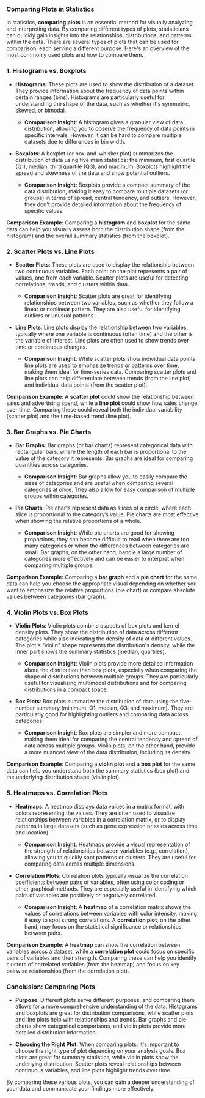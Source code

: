 ### **Comparing Plots in Statistics**

In statistics, **comparing plots** is an essential method for visually analyzing and interpreting data. By comparing different types of plots, statisticians can quickly gain insights into the relationships, distributions, and patterns within the data. There are several types of plots that can be used for comparison, each serving a different purpose. Here's an overview of the most commonly used plots and how to compare them.

### **1. Histograms vs. Boxplots**

- **Histograms**: These plots are used to show the distribution of a dataset. They provide information about the frequency of data points within certain ranges (bins). Histograms are particularly useful for understanding the shape of the data, such as whether it's symmetric, skewed, or bimodal.
  
  - **Comparison Insight**: A histogram gives a granular view of data distribution, allowing you to observe the frequency of data points in specific intervals. However, it can be hard to compare multiple datasets due to differences in bin width.
  
- **Boxplots**: A boxplot (or box-and-whisker plot) summarizes the distribution of data using five main statistics: the minimum, first quartile (Q1), median, third quartile (Q3), and maximum. Boxplots highlight the spread and skewness of the data and show potential outliers.
  
  - **Comparison Insight**: Boxplots provide a compact summary of the data distribution, making it easy to compare multiple datasets (or groups) in terms of spread, central tendency, and outliers. However, they don't provide detailed information about the frequency of specific values.

**Comparison Example**: Comparing a **histogram** and **boxplot** for the same data can help you visually assess both the distribution shape (from the histogram) and the overall summary statistics (from the boxplot).

### **2. Scatter Plots vs. Line Plots**

- **Scatter Plots**: These plots are used to display the relationship between two continuous variables. Each point on the plot represents a pair of values, one from each variable. Scatter plots are useful for detecting correlations, trends, and clusters within data.

  - **Comparison Insight**: Scatter plots are great for identifying relationships between two variables, such as whether they follow a linear or nonlinear pattern. They are also useful for identifying outliers or unusual patterns.

- **Line Plots**: Line plots display the relationship between two variables, typically where one variable is continuous (often time) and the other is the variable of interest. Line plots are often used to show trends over time or continuous changes.

  - **Comparison Insight**: While scatter plots show individual data points, line plots are used to emphasize trends or patterns over time, making them ideal for time-series data. Comparing scatter plots and line plots can help differentiate between trends (from the line plot) and individual data points (from the scatter plot).

**Comparison Example**: A **scatter plot** could show the relationship between sales and advertising spend, while a **line plot** could show how sales change over time. Comparing these could reveal both the individual variability (scatter plot) and the time-based trend (line plot).

### **3. Bar Graphs vs. Pie Charts**

- **Bar Graphs**: Bar graphs (or bar charts) represent categorical data with rectangular bars, where the length of each bar is proportional to the value of the category it represents. Bar graphs are ideal for comparing quantities across categories.

  - **Comparison Insight**: Bar graphs allow you to easily compare the sizes of categories and are useful when comparing several categories at once. They also allow for easy comparison of multiple groups within categories.

- **Pie Charts**: Pie charts represent data as slices of a circle, where each slice is proportional to the category’s value. Pie charts are most effective when showing the relative proportions of a whole.

  - **Comparison Insight**: While pie charts are good for showing proportions, they can become difficult to read when there are too many categories or when the differences between categories are small. Bar graphs, on the other hand, handle a large number of categories more effectively and can be easier to interpret when comparing multiple groups.

**Comparison Example**: Comparing a **bar graph** and a **pie chart** for the same data can help you choose the appropriate visual depending on whether you want to emphasize the relative proportions (pie chart) or compare absolute values between categories (bar graph).

### **4. Violin Plots vs. Box Plots**

- **Violin Plots**: Violin plots combine aspects of box plots and kernel density plots. They show the distribution of data across different categories while also indicating the density of data at different values. The plot's "violin" shape represents the distribution's density, while the inner part shows the summary statistics (median, quartiles).

  - **Comparison Insight**: Violin plots provide more detailed information about the distribution than box plots, especially when comparing the shape of distributions between multiple groups. They are particularly useful for visualizing multimodal distributions and for comparing distributions in a compact space.

- **Box Plots**: Box plots summarize the distribution of data using the five-number summary (minimum, Q1, median, Q3, and maximum). They are particularly good for highlighting outliers and comparing data across categories.

  - **Comparison Insight**: Box plots are simpler and more compact, making them ideal for comparing the central tendency and spread of data across multiple groups. Violin plots, on the other hand, provide a more nuanced view of the data distribution, including its density.

**Comparison Example**: Comparing a **violin plot** and a **box plot** for the same data can help you understand both the summary statistics (box plot) and the underlying distribution shape (violin plot).

### **5. Heatmaps vs. Correlation Plots**

- **Heatmaps**: A heatmap displays data values in a matrix format, with colors representing the values. They are often used to visualize relationships between variables in a correlation matrix, or to display patterns in large datasets (such as gene expression or sales across time and location).

  - **Comparison Insight**: Heatmaps provide a visual representation of the strength of relationships between variables (e.g., correlation), allowing you to quickly spot patterns or clusters. They are useful for comparing data across multiple dimensions.

- **Correlation Plots**: Correlation plots typically visualize the correlation coefficients between pairs of variables, often using color coding or other graphical methods. They are especially useful in identifying which pairs of variables are positively or negatively correlated.

  - **Comparison Insight**: A **heatmap** of a correlation matrix shows the values of correlations between variables with color intensity, making it easy to spot strong correlations. A **correlation plot**, on the other hand, may focus on the statistical significance or relationships between pairs.

**Comparison Example**: A **heatmap** can show the correlation between variables across a dataset, while a **correlation plot** could focus on specific pairs of variables and their strength. Comparing these can help you identify clusters of correlated variables (from the heatmap) and focus on key pairwise relationships (from the correlation plot).

### **Conclusion: Comparing Plots**

- **Purpose**: Different plots serve different purposes, and comparing them allows for a more comprehensive understanding of the data. Histograms and boxplots are great for distribution comparisons, while scatter plots and line plots help with relationships and trends. Bar graphs and pie charts show categorical comparisons, and violin plots provide more detailed distribution information.
  
- **Choosing the Right Plot**: When comparing plots, it's important to choose the right type of plot depending on your analysis goals. Box plots are great for summary statistics, while violin plots show the underlying distribution. Scatter plots reveal relationships between continuous variables, and line plots highlight trends over time.

By comparing these various plots, you can gain a deeper understanding of your data and communicate your findings more effectively.
